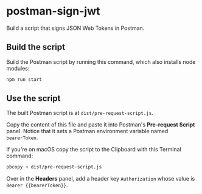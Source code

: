 
# postman-sign-jwt

Build a script that signs JSON Web Tokens in Postman.

## Build the script

Build the Postman script by running this command, which also installs node modules:

```bash
npm run start
```

## Use the script

The built Postman script is at `dist/pre-request-script.js`.

Copy the content of this file and paste it into Postman's **Pre-request Script** panel. Notice that it sets a Postman environment variable named `bearerToken`.

If you're on macOS copy the script to the Clipboard with this Terminal command:

```bash
pbcopy < dist/pre-request-script.js
```

Over in the **Headers** panel, add a header key `Authorization` whose value is `Bearer {{bearerToken}}`.
